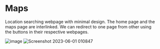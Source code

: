 # Maps
Location searching webpage with minimal design. The home page and the maps page are interlinked. We can redirect to one page from other using the buttons in their respective webpages.

![image](https://github.com/pranathi-jayanthi/Maps/assets/113671307/cb82fcf4-d738-4f6e-80f1-d2cdbc2cd338)
![Screenshot 2023-06-01 010847](https://github.com/pranathi-jayanthi/Maps/assets/113671307/3a46b480-1392-492a-be11-0cf9041ccee4)
